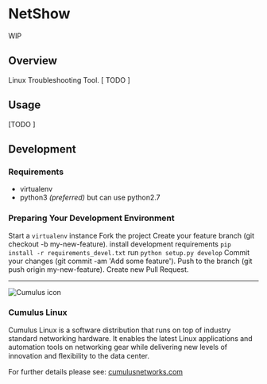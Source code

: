 # NetShow

WIP

## Overview
Linux Troubleshooting Tool.
[ TODO ]

## Usage
[TODO ]

## Development

### Requirements

* virtualenv
* python3 _(preferred)_ but can use python2.7


### Preparing Your Development Environment

Start a ``virtualenv`` instance
Fork the project
Create your feature branch (git checkout -b my-new-feature).
install development requirements ``pip install -r requirements_devel.txt``
run ``python setup.py develop``
Commit your changes (git commit -am 'Add some feature').
Push to the branch (git push origin my-new-feature).
Create new Pull Request.

---

![Cumulus icon](http://cumulusnetworks.com/static/cumulus/img/logo_2014.png)

### Cumulus Linux

Cumulus Linux is a software distribution that runs on top of industry standard
networking hardware. It enables the latest Linux applications and automation
tools on networking gear while delivering new levels of innovation and
ﬂexibility to the data center.

For further details please see:
[cumulusnetworks.com](http://www.cumulusnetworks.com)
